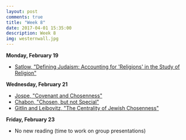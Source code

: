 ```yaml
---
layout: post
comments: true
title: "Week 8"
date: 2017-04-01 15:35:00
description: Week 8
img: westernwall.jpg
---
```


**Monday, February 19**
- [Satlow, "Defining Judaism: Accounting for 'Religions' in the Study of Religion"](http://web.a.ebscohost.com.proxy.lawrence.edu:2048/ehost/pdfviewer/pdfviewer?vid=1&sid=e1bdb804-eb72-4c72-93f2-53edec7c346f%40sessionmgr4007)

**Wednesday, February 21**
- [Jospe, "Covenant and Chosenness"](https://www.myjewishlearning.com/article/covenant-and-chosenness/)
- [Chabon, "Chosen, but not Special"](http://www.nytimes.com/2010/06/06/opinion/06chabon.html?sq=chabon&st=cse&scp=2&pagewanted=all)
- [Gitlin and Leibovitz, "The Centrality of Jewish Chosenness"](http://www.tabletmag.com/scroll/35579/the-centrality-of-jewish-chosenness)

**Friday, February 23**
- No new reading (time to work on group presentations)